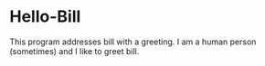 # Hello-Bill
This program addresses bill with a greeting.
I am a human person (sometimes) and I like to greet bill.
